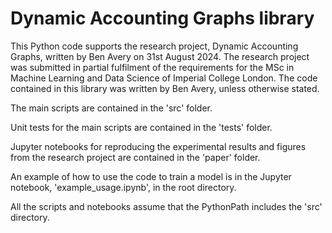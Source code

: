 # Dynamic Accounting Graphs library
This Python code supports the research project, Dynamic Accounting Graphs, written by Ben Avery on 31st August 2024.
The research project was submitted in partial fulfilment of the requirements for the MSc in Machine Learning and Data Science of Imperial College London.
The code contained in this library was written by Ben Avery, unless otherwise stated.

The main scripts are contained in the 'src' folder.

Unit tests for the main scripts are contained in the 'tests' folder.

Jupyter notebooks for reproducing the experimental results and figures from the research project are contained in the 'paper' folder.

An example of how to use the code to train a model is in the Jupyter notebook, 'example_usage.ipynb', in the root directory.

All the scripts and notebooks assume that the PythonPath includes the 'src' directory.